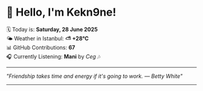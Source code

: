 # 👋 Hello, I'm Kekn9ne!

🗓️ Today is: **Saturday, 28 June 2025**  
🌤️ Weather in Istanbul: **⛅️  +28°C**  
📊 GitHub Contributions: **67**  
🎧 Currently Listening: **Mani** by *Ceg* 🎶

---

_"Friendship takes time and energy if it's going to work. — *Betty White*"_

---
